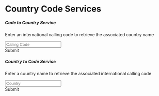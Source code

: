 <!DOCTYPE html>
<html>
  <head>
    <meta charset="utf-8">
    <meta name="viewport" content="width=device-width, initial-scale=1">
    <title>Country Code Services</title>
    <link rel="stylesheet" href="https://stackpath.bootstrapcdn.com/bootstrap/4.4.1/css/bootstrap.min.css" integrity="sha384-Vkoo8x4CGsO3+Hhxv8T/Q5PaXtkKtu6ug5TOeNV6gBiFeWPGFN9MuhOf23Q9Ifjh" crossorigin="anonymous">
    <script defer src="https://use.fontawesome.com/releases/v5.1.0/js/all.js"></script>
  </head>
  <body>
    <div class="jumbotron">
      <h1 class="display-3 text-center">Country Code Services</h1>
    </div>
    <div class="row container-fluid">
        <div class="col-sm-6">
          <div class="card">
            <div class="card-body">
              <h5 class="card-title">Code to Country Service</h5>
              <p class="card-text text-secondary">Enter an international calling code to retrieve the associated country name</p>
              <form>
                <div class="row mb-1">
                  <div class="col">
                    <input id="country-input" type="text" class="form-control" placeholder="Calling Code">
                  </div>
                  <div class="col">
                    <a id="country-submit" class="btn btn-primary text-white">Submit</a>
                  </div>
                </div>
                <div class="row">
                  <div id="country-output" class="col"></div>
                </div>
              </form>
            </div>
          </div>
        </div>
        <div class="col-sm-6">
          <div class="card">
            <div class="card-body">
              <h5 class="card-title">Country to Code Service</h5>
              <p class="card-text text-secondary">Enter a country name to retrieve the associated international calling code</p>
              <form>
                <div class="row mb-1">
                  <div class="col">
                    <input id="code-input" type="text" class="form-control" placeholder="Country">
                  </div>
                  <div class="col">
                    <a id="code-submit" class="btn btn-primary text-white">Submit</a>
                  </div>
                </div>
                <div class="row">
                  <div id="code-output" class="col"></div>
                </div>
              </form>
            </div>
          </div>
        </div>
      </div>
  </body>
</html>
